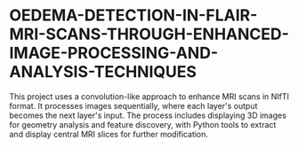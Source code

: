 # OEDEMA-DETECTION-IN-FLAIR-MRI-SCANS-THROUGH-ENHANCED-IMAGE-PROCESSING-AND-ANALYSIS-TECHNIQUES
This project uses a convolution-like approach to enhance MRI scans in NIfTI format. It processes images sequentially, where each layer's output becomes the next layer's input. The process includes displaying 3D images for geometry analysis and feature discovery, with Python tools to extract and display central MRI slices for further modification.
